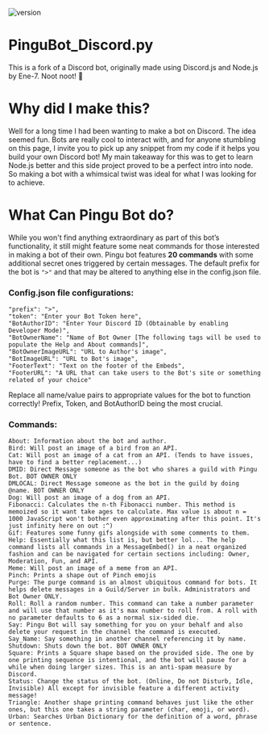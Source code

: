 ![version](https://img.shields.io/badge/PinguBot-v1.2.0-orange)
# PinguBot_Discord.py
This is a fork of a Discord bot, originally made using Discord.js and Node.js by Ene-7. Noot noot! 🐧

# Why did I make this?
Well for a long time I had been wanting to make a bot on Discord. The idea seemed fun. Bots are really cool to interact with, and for anyone stumbling on this page, I invite you to pick up any snippet from my code if it helps you build your own Discord bot! My main takeaway for this was to get to learn Node.js better and this side project proved to be a perfect intro into node. So making a bot with a whimsical twist was ideal for what I was looking for to achieve.

# What Can Pingu Bot do?
While you won't find anything extraordinary as part of this bot’s functionality, it still might feature some neat commands for those interested in making a bot of their own. Pingu bot features **20 commands** with some additional secret ones triggered by certain messages. The default prefix for the bot is `">"` and that may be altered to anything else in the config.json file. 
### Config.json file configurations:
 ```
"prefix": ">",
"token": "Enter your Bot Token here",
"BotAuthorID": "Enter Your Discord ID (Obtainable by enabling Developer Mode)",
"BotOwnerName": "Name of Bot Owner [The following tags will be used to populate the Help and About commands]",
"BotOwnerImageURL": "URL to Author's image",
"BotImageURL": "URL to Bot's image",
"FooterText": "Text on the footer of the Embeds",
"FooterURL": "A URL that can take users to the Bot's site or something related of your choice"
 ```
Replace all name/value pairs to appropriate values for the bot to function correctly! Prefix, Token, and BotAuthorID being the most crucial.

### Commands:
``` 
About: Information about the bot and author.
Bird: Will post an image of a bird from an API.
Cat: Will post an image of a cat from an API. (Tends to have issues, have to find a better replacement...)
DMID: Direct Message someone as the bot who shares a guild with Pingu Bot. BOT OWNER ONLY
DMLOCAL: Direct Message someone as the bot in the guild by doing @name. BOT OWNER ONLY
Dog: Will post an image of a dog from an API.
Fibonacci: Calculates the n-th Fibonacci number. This method is memoized so it want take ages to calculate. Max value is about n = 1000 JavaScript won't bother even approximating after this point. It's just infinity here on out :^)
Gif: Features some funny gifs alongside with some comments to them.
Help: Essentially what this list is, but better lol... The help command lists all commands in a MessageEmbed() in a neat organized fashion and can be navigated for certain sections including: Owner, Moderation, Fun, and API.
Meme: Will post an image of a meme from an API.
Pinch: Prints a shape out of Pinch emojis
Purge: The purge command is an almost ubiquitous command for bots. It helps delete messages in a Guild/Server in bulk. Administrators and Bot Owner ONLY.
Roll: Roll a random number. This command can take a number parameter and will use that number as it's max number to roll from. A roll with no parameter defaults to 6 as a normal six-sided die.
Say: Pingu Bot will say something for you on your behalf and also delete your request in the channel the command is executed.
Say_Name: Say something in another channel referencing it by name. 
Shutdown: Shuts down the bot. BOT OWNER ONLY
Square: Prints a Square shape based on the provided side. The one by one printing sequence is intentional, and the bot will pause for a while when doing larger sizes. This is an anti-spam measure by Discord.
Status: Change the status of the bot. (Online, Do not Disturb, Idle, Invisible) All except for invisible feature a different activity message!
Triangle: Another shape printing command behaves just like the other ones, but this one takes a string parameter (char, emoji, or word).
Urban: Searches Urban Dictionary for the definition of a word, phrase or sentence.
```
